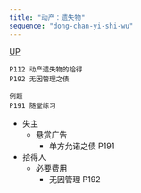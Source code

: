 ```yaml
---
title: "动产：遗失物"
sequence: "dong-chan-yi-shi-wu"
---
```


[UP](/law/civil-law-index.html)

```text
P112 动产遗失物的拾得
P192 无因管理之债

例题
P191 随堂练习
```

- 失主
    - 悬赏广告
        - 单方允诺之债 P191
- 拾得人
    - 必要费用
        - 无因管理 P192
